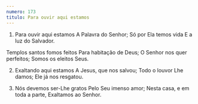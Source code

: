 ```yaml
---
numero: 173
titulo: Para ouvir aqui estamos
---
```

1. Para ouvir aqui estamos
A Palavra do Senhor;
Só por Ela temos vida
E a luz do Salvador.

Templos santos fomos feitos
Para habitação de Deus;
O Senhor nos quer perfeitos;
Somos os eleitos Seus.

2. Exaltando aqui estamos
A Jesus, que nos salvou;
Todo o louvor Lhe damos;
Ele já nos resgatou.

3. Nós devemos ser-Lhe gratos
Pelo Seu imenso amor;
Nesta casa, e em toda a parte,
Exaltamos ao Senhor.
